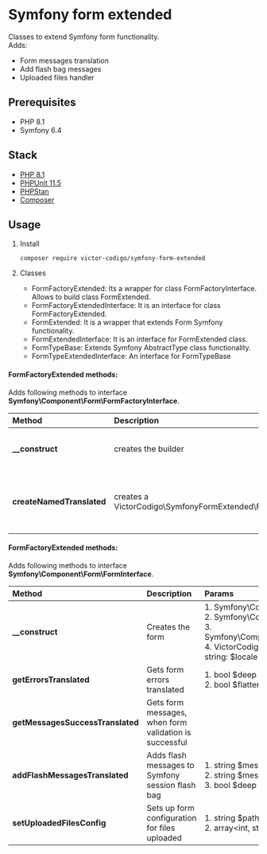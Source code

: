 # Symfony form extended
Classes to extend Symfony form functionality.
<br>Adds:
- Form messages translation
- Add flash bag messages
- Uploaded files handler


## Prerequisites
  - PHP 8.1
  - Symfony 6.4

## Stack
- [PHP 8.1](https://www.php.net/)
- [PHPUnit 11.5](https://phpunit.de/index.html)
- [PHPStan](https://phpstan.org)
- [Composer](https://getcomposer.org/)

## Usage
  1. Install

     ```
     composer require victor-codigo/symfony-form-extended
     ```

 3. Classes
    - FormFactoryExtended: Its a wrapper for class FormFactoryInterface. Allows to build class FormExtended.
    - FormFactoryExtendedInterface: It is an interface for class FormFactoryExtended.
    - FormExtended: It is a wrapper that extends Form Symfony functionality.
    - FormExtendedInterface: It is an interface for FormExtended class.
    - FormTypeBase: Extends Symfony AbstractType class functionality.
    - FormTypeExtendedInterface: An interface for FormTypeBase

#### FormFactoryExtended methods:
Adds following methods to interface **Symfony\Component\Form\FormFactoryInterface**.

| Method | Description | Params | Return |
|:-------------|:-------------|:-------------|:-----|
| **__construct** | creates the builder | 1. Symfony\Component\Form\FormFactoryInterface <br>2. Symfony\Contracts\Translation\TranslatorInterface <br>3. VictorCodigo\UploadFile\Adapter\UploadFileService <br>4. Symfony\Component\HttpFoundation\RequestStack | VictorCodigo\SymfonyFormExtended\Factory |
| **createNamedTranslated** | creates a VictorCodigo\SymfonyFormExtended\FormFormExtended | 1. Symfony\Component\Form\FormInterface <br>2. Symfony\Contracts\Translation\TranslatorInterface <br>3. Symfony\Component\HttpFoundation\Session\Flash\FlashBagInterface <br>4. VictorCodigo\UploadFile\Adapter\UploadFileService <br>5. string: $locale | VictorCodigo\SymfonyFormExtended\Form\FormExtendedInterface |

#### FormFactoryExtended methods:
Adds following methods to interface **Symfony\Component\Form\FormInterface**.

| Method | Description | Params | Return |
|:-------------|:-------------|:-------------|:-----|
| **__construct** | Creates the form | 1. Symfony\Component\Form\FormInterface <br>2. Symfony\Contracts\Translation\TranslatorInterface <br>3. Symfony\Component\HttpFoundation\Session\Flash\FlashBagInterface <br>4. VictorCodigo\UploadFile\Adapter\UploadFileService <br> string: $locale | VictorCodigo\SymfonyFormExtended\Form\FormExtended |
| **getErrorsTranslated** | Gets form errors translated | 1. bool $deep <br>2. bool $flatten | Symfony\Component\Form\FormErrorIterator |
| **getMessagesSuccessTranslated** | Gets form messages, when form validation is successful |  |  Doctrine\Common\Collections\Collection |
| **addFlashMessagesTranslated** | Adds flash messages to Symfony session flash bag |1. string $messagesSuccessType <br>2. string $messagesErrorType <br>3. bool $deep |  |
| **setUploadedFilesConfig** | Sets up form configuration for files uploaded | 1. string $pathToSaveUploadedFiles <br>2. array<int, string> $filenamesToBeReplacedByUploaded | VictorCodigo\SymfonyFormExtended\Form\FormExtended |

